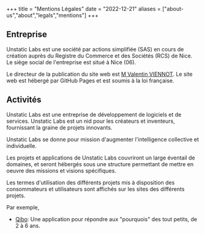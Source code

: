 +++
title = "Mentions Légales"
date = "2022-12-21"
aliases = ["about-us","about","legals","mentions"]
+++

## Entreprise

Unstatic Labs est une société par actions simplifiée (SAS) en cours de création auprès du Registre du Commerce et des Sociétés (RCS) de Nice. Le siège social de l'entreprise est situé à Nice (06).

Le directeur de la publication du site web est [M Valentin VIENNOT](mailto:unstaticlabs@viennot.me).
Le site web est hébergé par GitHub Pages et est soumis à la loi française.

## Activités

Unstatic Labs est une entreprise de développement de logiciels et de services.
Unstatic Labs est un nid pour les créateurs et inventeurs, fournissant la graine de projets innovants.

Unstatic Labs se donne pour mission d'augmenter l'intelligence collective et individuelle.

Les projets et applications de Unstatic Labs couvriront un large éventail de domaines, et seront hébergés sous une structure permettant de mettre en oeuvre des missions et visions spécifiques.

Les termes d'utilisation des différents projets mis à disposition des consommateurs et utilisateurs sont affichés sur les sites des différents projets.

Par exemple,

- [Qibo](https://askqibo.com/): Une application pour répondre aux "pourquois" des tout petits, de 2 à 6 ans.
